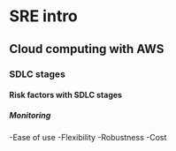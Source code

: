 # SRE intro
## Cloud computing with AWS
### SDLC stages
#### Risk factors with SDLC stages
##### Monitoring

-Ease of use
-Flexibility
-Robustness
-Cost
